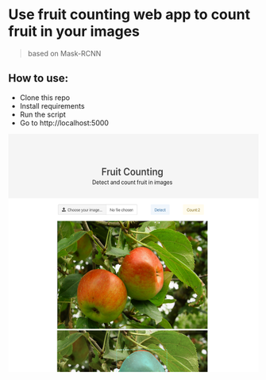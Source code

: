 # Use fruit counting web app to count fruit in your images

> based on Mask-RCNN


## How to use:

- Clone this repo 
- Install requirements
- Run the script
- Go to http://localhost:5000

<p align="center">
  <img src="web-app/Screen Shot 2020-02-13 at 12.03.17 pm.png" width="640px" height="480px" alt="">
</p>

